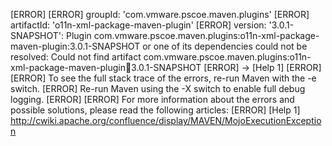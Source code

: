 [ERROR] 
[ERROR] groupId: 'com.vmware.pscoe.maven.plugins'
[ERROR] artifactId: 'o11n-xml-package-maven-plugin'
[ERROR] version: '3.0.1-SNAPSHOT': Plugin com.vmware.pscoe.maven.plugins:o11n-xml-package-maven-plugin:3.0.1-SNAPSHOT or one of its dependencies could not be resolved: Could not find artifact com.vmware.pscoe.maven.plugins:o11n-xml-package-maven-plugin:jar:3.0.1-SNAPSHOT
[ERROR] -> [Help 1]
[ERROR] 
[ERROR] To see the full stack trace of the errors, re-run Maven with the -e switch.
[ERROR] Re-run Maven using the -X switch to enable full debug logging.
[ERROR] 
[ERROR] For more information about the errors and possible solutions, please read the following articles:
[ERROR] [Help 1] http://cwiki.apache.org/confluence/display/MAVEN/MojoExecutionException
